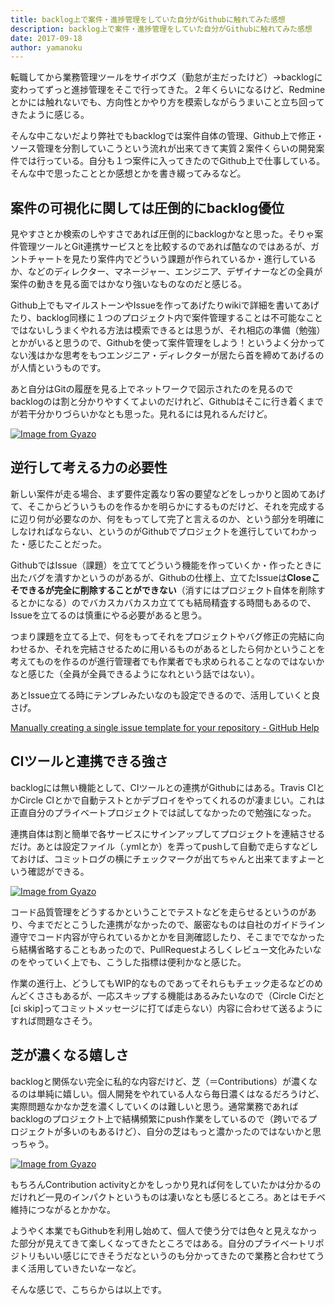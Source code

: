 ```yaml
---
title: backlog上で案件・進捗管理をしていた自分がGithubに触れてみた感想
description: backlog上で案件・進捗管理をしていた自分がGithubに触れてみた感想
date: 2017-09-18
author: yamanoku
---
```


転職してから業務管理ツールをサイボウズ（勤怠が主だったけど）→backlogに変わってずっと進捗管理をそこで行ってきた。２年くらいになるけど、Redmineとかには触れないでも、方向性とかやり方を模索しながらうまいこと立ち回ってきたように感じる。

そんな中こないだより弊社でもbacklogでは案件自体の管理、Github上で修正・ソース管理を分割していこうという流れが出来てきて実質２案件くらいの開発案件では行っている。自分も１つ案件に入ってきたのでGithub上で仕事している。そんな中で思ったこととか感想とかを書き綴ってみるなど。

## 案件の可視化に関しては圧倒的にbacklog優位

見やすさとか検索のしやすさであれば圧倒的にbacklogかなと思った。そりゃ案件管理ツールとGit連携サービスとを比較するのであれば酷なのではあるが、ガントチャートを見たり案件内でどういう課題が作られているか・進行しているか、などのディレクター、マネージャー、エンジニア、デザイナーなどの全員が案件の動きを見る面ではかなり強いなものなのだと感じる。

Github上でもマイルストーンやIssueを作ってあげたりwikiで詳細を書いてあげたり、backlog同様に１つのプロジェクト内で案件管理することは不可能なことではないしうまくやれる方法は模索できるとは思うが、それ相応の準備（勉強）とかがいると思うので、Githubを使って案件管理をしよう！というよく分かってない浅はかな思考をもつエンジニア・ディレクターが居たら首を締めてあげるのが人情というものです。

あと自分はGitの履歴を見る上でネットワークで図示されたのを見るのでbacklogのは割と分かりやすくてよいのだけれど、Githubはそこに行き着くまでが若干分かりづらいかなとも思った。見れるには見れるんだけど。

[![Image from Gyazo](https://i.gyazo.com/fdc90d716464eb2c0ff5d2533a805fc0.gif)](https://gyazo.com/fdc90d716464eb2c0ff5d2533a805fc0)

## 逆行して考える力の必要性

新しい案件が走る場合、まず要件定義なり客の要望などをしっかりと固めてあげて、そこからどういうものを作るかを明らかにするものだけど、それを完成するに辺り何が必要なのか、何をもってして完了と言えるのか、という部分を明確にしなければならない、というのがGithubでプロジェクトを進行していてわかった・感じたことだった。

GithubではIssue（課題）を立ててどういう機能を作っていくか・作ったときに出たバグを潰すかというのがあるが、Githubの仕様上、立てたIssueは<b>Closeこそできるが完全に削除することができない</b>（消すにはプロジェクト自体を削除するとかになる）のでバカスカバカスカ立てても結局精査する時間もあるので、Issueを立てるのは慎重にやる必要があると思う。

つまり課題を立てる上で、何をもってそれをプロジェクトやバグ修正の完結に向わせるか、それを完結させるために用いるものがあるとしたら何かということを考えてものを作るのが進行管理者でも作業者でも求められることなのではないかなと感じた（全員が全員できるようになれという話ではない）。

あとIssue立てる時にテンプレみたいなのも設定できるので、活用していくと良さげ。

[Manually creating a single issue template for your repository - GitHub Help](https://help.github.com/en/github/building-a-strong-community/manually-creating-a-single-issue-template-for-your-repository)

## CIツールと連携できる強さ

backlogには無い機能として、CIツールとの連携がGithubにはある。Travis CIとかCircle CIとかで自動テストとかデブロイをやってくれるのが凄まじい。これは正直自分のプライベートプロジェクトでは試してなかったので勉強になった。

連携自体は割と簡単で各サービスにサインアップしてプロジェクトを連結させるだけ。あとは設定ファイル（.ymlとか）を弄ってpushして自動で走らすなどしておけば、コミットログの横にチェックマークが出てちゃんと出来てますよーという確認ができる。

[![Image from Gyazo](https://i.gyazo.com/245de11675ea5b876c35ea2c3491e19a.png)](https://gyazo.com/245de11675ea5b876c35ea2c3491e19a)

コード品質管理をどうするかということでテストなどを走らせるというのがあり、今までだとこうした連携がなかったので、厳密なものは自社のガイドライン遵守でコード内容が守られているかとかを目測確認したり、そこまででなかったら結構省略することもあったので、PullRequestよろしくレビュー文化みたいなのをやっていく上でも、こうした指標は便利かなと感じた。

作業の進行上、どうしてもWIP的なものであってそれらもチェック走るなどのめんどくささもあるが、一応スキップする機能はあるみたいなので（Circle Ciだと[ci skip]ってコミットメッセージに打てば走らない）内容に合わせて送るようにすれば問題なさそう。

## 芝が濃くなる嬉しさ

backlogと関係ない完全に私的な内容だけど、芝（＝Contributions）が濃くなるのは単純に嬉しい。個人開発をやれている人なら毎日濃くはなるだろうけど、実際問題なかなか芝を濃くしていくのは難しいと思う。通常業務であればbacklogのプロジェクト上で結構頻繁にpush作業をしているので（跨いでるプロジェクトが多いのもあるけど）、自分の芝はもっと濃かったのではないかと思っちゃう。

[![Image from Gyazo](https://i.gyazo.com/b74a108b765bdf9bc7eaf3ae9c0f4e59.png)](https://gyazo.com/b74a108b765bdf9bc7eaf3ae9c0f4e59)

もちろんContribution activityとかをしっかり見れば何をしていたかは分かるのだけれど一見のインパクトというものは凄いなとも感じるところ。あとはモチベ維持につながるとかかな。

ようやく本業でもGithubを利用し始めて、個人で使う分では色々と見えなかった部分が見えてきて楽しくなってきたところではある。自分のプライベートリポジトリもいい感じにできそうだなというのも分かってきたので業務と合わせてうまく活用していきたいなーなど。

そんな感じで、こちらからは以上です。
